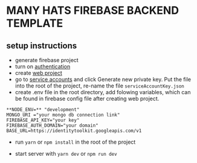 # MANY HATS FIREBASE BACKEND TEMPLATE

## setup instructions

- generate firebase project
- turn on [authentication](https://console.firebase.google.com/project/_/authentication/providers)
- create [web project](https://console.firebase.google.com/project/_/overview)
- go to [service accounts](https://console.firebase.google.com/project/_/settings/serviceaccounts/adminsdk) and click Generate new private key. Put the file into the root of the project, re-name the file `serviceAccountKey.json`
- create .env file in the root directory, add folowing variables, which can be found in firebase config file after creating web project.

```
**NODE_ENV=** "development"
MONGO_URI ="your mongo db connection link"
FIREBASE_API_KEY="your key"
FIREBASE_AUTH_DOMAIN="your domain"
BASE_URL=https://identitytoolkit.googleapis.com/v1
```

- run `yarn` or `npm install` in the root of the project

- start server with `yarn dev` or `npm run dev`
